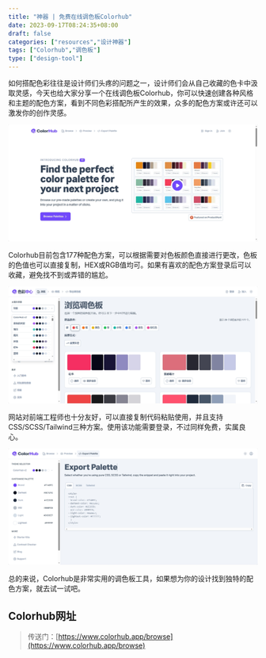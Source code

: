 ```yaml
---
title: "神器 | 免费在线调色板Colorhub"
date: 2023-09-17T08:24:35+08:00
draft: false
categories: ["resources","设计神器"]
tags: ["Colorhub","调色板"]
type: ["design-tool"]
---
```


如何搭配色彩往往是设计师们头疼的问题之一，设计师们会从自己收藏的色卡中汲取灵感，今天也给大家分享一个在线调色板Colorhub，你可以快速创建各种风格和主题的配色方案，看到不同色彩搭配所产生的效果，众多的配色方案或许还可以激发你的创作灵感。

![](img/colorhub01.png)
 

Colorhub目前包含177种配色方案，可以根据需要对色板颜色直接进行更改，色板的色值也可以直接复制，HEX或RGB值均可。如果有喜欢的配色方案登录后可以收藏，避免找不到或弄错的尴尬。

![](img/colorhub02.png)

网站对前端工程师也十分友好，可以直接复制代码粘贴使用，并且支持CSS/SCSS/Tailwind三种方案。使用该功能需要登录，不过同样免费，实属良心。

![](img/colorhub03.png)

总的来说，Colorhub是非常实用的调色板工具，如果想为你的设计找到独特的配色方案，就去试一试吧。

## Colorhub网址
> 传送门：[https://www.colorhub.app/browse](https://www.colorhub.app/browse)
